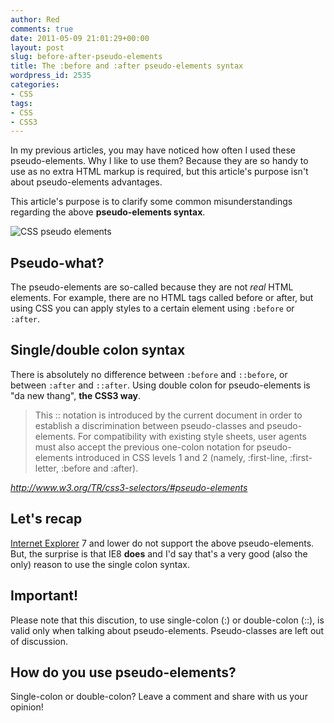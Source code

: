 ```yaml
---
author: Red
comments: true
date: 2011-05-09 21:01:29+00:00
layout: post
slug: before-after-pseudo-elements
title: The :before and :after pseudo-elements syntax
wordpress_id: 2535
categories:
- CSS
tags:
- CSS
- CSS3
---
```


In my previous articles, you may have noticed how often I used these pseudo-elements. Why I like to use them? Because they are so handy to use as no extra HTML markup is required, but this article's purpose isn't about pseudo-elements advantages.

This article's purpose is to clarify some common misunderstandings regarding the above **pseudo-elements syntax**. 

![CSS pseudo elements](http://www.red-team-design.com/wp-content/uploads/2011/05/before-after-pseudo-elements.png)

<!-- more -->

## Pseudo-what?

The pseudo-elements are so-called because they are not _real_ HTML elements. For example, there are no HTML tags called before or after, but using CSS you can apply styles to a certain element using `:before` or `:after`.

## Single/double colon syntax

There is absolutely no difference between `:before` and `::before`, or between `:after` and `::after`. Using double colon for pseudo-elements is "da new thang", **the CSS3 way**. 

> This :: notation is introduced by the current document in order to establish a discrimination between pseudo-classes and pseudo-elements. For compatibility with existing style sheets, user agents must also accept the previous one-colon notation for pseudo-elements introduced in CSS levels 1 and 2 (namely, :first-line, :first-letter, :before and :after).

_http://www.w3.org/TR/css3-selectors/#pseudo-elements_

## Let's recap

[Internet Explorer](http://www.red-team-design.com/how-to-solve-common-ie-bugs) 7 and lower do not support the above pseudo-elements. But, the surprise is that IE8 **does** and I'd say that's a very good (also the only) reason  to use the single colon syntax. 

## Important!

Please note that this discution, to use single-colon (:) or double-colon (::), is valid only when talking about pseudo-elements. Pseudo-classes are left out of discussion.

## How do you use pseudo-elements?

Single-colon or double-colon? Leave a comment and share with us your opinion!